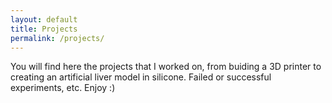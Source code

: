 ```yaml
---
layout: default
title: Projects
permalink: /projects/
---
```


You will find here the projects that I worked on, from buiding a 3D printer to creating an artificial liver model in silicone. Failed or successful experiments, etc. Enjoy :)

